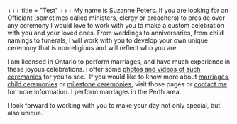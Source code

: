 +++
title = "Test"
+++
My name is Suzanne Peters. If you are looking for an Officiant (sometimes called ministers, clergy or preachers) to preside over any ceremony I would love to work with you to make a custom celebration with you and your loved ones. From weddings to anniversaries, from child namings to funerals, I will work with you to develop your own unique ceremony that is nonreligious and will reflect who you are.

I am licensed in Ontario to perform marriages, and have much experience in these joyous celebrations. I offer some <a href="http://lifedeservesceremonies.com/photo-gallery/">photos and videos of such ceremonies</a> for you to see. &nbsp;If you would like to know more about <a href="http://lifedeservesceremonies.com/services/">marriages</a>, <a href="http://lifedeservesceremonies.com/services/child-ceremonies/">child ceremonies</a> or <a href="http://lifedeservesceremonies.com/services/milestone-ceremonies/">milestone ceremonies</a>, visit those pages or <a href="http://lifedeservesceremonies.com/contact-me/">contact me</a> for more information. I perform marriages in the Perth area.

I look forward to working with you to make your day not only special, but also unique.